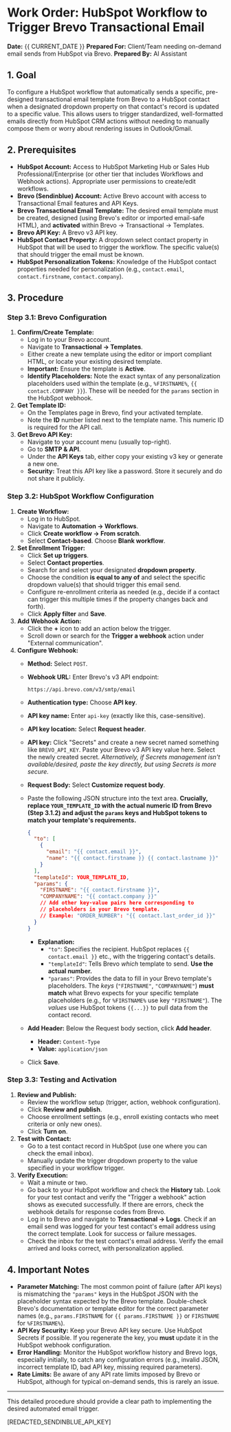 # Work Order: HubSpot Workflow to Trigger Brevo Transactional Email

**Date:** {{ CURRENT_DATE }}
**Prepared For:** Client/Team needing on-demand email sends from HubSpot via Brevo.
**Prepared By:** AI Assistant

## 1. Goal

To configure a HubSpot workflow that automatically sends a specific, pre-designed transactional email template from Brevo to a HubSpot contact when a designated dropdown property on that contact's record is updated to a specific value. This allows users to trigger standardized, well-formatted emails directly from HubSpot CRM actions without needing to manually compose them or worry about rendering issues in Outlook/Gmail.

## 2. Prerequisites

*   **HubSpot Account:** Access to HubSpot Marketing Hub or Sales Hub Professional/Enterprise (or other tier that includes Workflows and Webhook actions). Appropriate user permissions to create/edit workflows.
*   **Brevo (Sendinblue) Account:** Active Brevo account with access to Transactional Email features and API Keys.
*   **Brevo Transactional Email Template:** The desired email template must be created, designed (using Brevo's editor or imported email-safe HTML), and **activated** within Brevo -> Transactional -> Templates.
*   **Brevo API Key:** A Brevo v3 API key.
*   **HubSpot Contact Property:** A dropdown select contact property in HubSpot that will be used to trigger the workflow. The specific value(s) that should trigger the email must be known.
*   **HubSpot Personalization Tokens:** Knowledge of the HubSpot contact properties needed for personalization (e.g., `contact.email`, `contact.firstname`, `contact.company`).

## 3. Procedure

### Step 3.1: Brevo Configuration

1.  **Confirm/Create Template:**
    *   Log in to your Brevo account.
    *   Navigate to **Transactional -> Templates**.
    *   Either create a new template using the editor or import compliant HTML, or locate your existing desired template.
    *   **Important:** Ensure the template is **Active**.
    *   **Identify Placeholders:** Note the exact syntax of any personalization placeholders used within the template (e.g., `%FIRSTNAME%`, `{{ contact.COMPANY }}`). These will be needed for the `params` section in the HubSpot webhook.
2.  **Get Template ID:**
    *   On the Templates page in Brevo, find your activated template.
    *   Note the **ID** number listed next to the template name. This numeric ID is required for the API call.
3.  **Get Brevo API Key:**
    *   Navigate to your account menu (usually top-right).
    *   Go to **SMTP & API**.
    *   Under the **API Keys** tab, either copy your existing v3 key or generate a new one.
    *   **Security:** Treat this API key like a password. Store it securely and do not share it publicly.

### Step 3.2: HubSpot Workflow Configuration

1.  **Create Workflow:**
    *   Log in to HubSpot.
    *   Navigate to **Automation -> Workflows**.
    *   Click **Create workflow -> From scratch**.
    *   Select **Contact-based**. Choose **Blank workflow**.
2.  **Set Enrollment Trigger:**
    *   Click **Set up triggers**.
    *   Select **Contact properties**.
    *   Search for and select your designated **dropdown property**.
    *   Choose the condition **is equal to any of** and select the specific dropdown value(s) that should trigger this email send.
    *   Configure re-enrollment criteria as needed (e.g., decide if a contact can trigger this multiple times if the property changes back and forth).
    *   Click **Apply filter** and **Save**.
3.  **Add Webhook Action:**
    *   Click the **+** icon to add an action below the trigger.
    *   Scroll down or search for the **Trigger a webhook** action under "External communication".
4.  **Configure Webhook:**
    *   **Method:** Select `POST`.
    *   **Webhook URL:** Enter Brevo's v3 API endpoint:
        ```
        https://api.brevo.com/v3/smtp/email
        ```
    *   **Authentication type:** Choose **API key**.
    *   **API key name:** Enter `api-key` (exactly like this, case-sensitive).
    *   **API key location:** Select **Request header**.
    *   **API key:** Click "Secrets" and create a new secret named something like `BREVO_API_KEY`. Paste your Brevo v3 API key value here. Select the newly created secret. *Alternatively, if Secrets management isn't available/desired, paste the key directly, but using Secrets is more secure.*
    *   **Request Body:** Select **Customize request body**.
    *   Paste the following JSON structure into the text area. **Crucially, replace `YOUR_TEMPLATE_ID` with the actual numeric ID from Brevo (Step 3.1.2) and adjust the `params` keys and HubSpot tokens to match your template's requirements.**

        ```json
        {
          "to": [
            {
              "email": "{{ contact.email }}",
              "name": "{{ contact.firstname }} {{ contact.lastname }}"
            }
          ],
          "templateId": YOUR_TEMPLATE_ID,
          "params": {
            "FIRSTNAME": "{{ contact.firstname }}",
            "COMPANYNAME": "{{ contact.company }}"
            // Add other key-value pairs here corresponding to
            // placeholders in your Brevo template.
            // Example: "ORDER_NUMBER": "{{ contact.last_order_id }}"
          }
        }
        ```
        *   **Explanation:**
            *   `"to"`: Specifies the recipient. HubSpot replaces `{{ contact.email }}` etc., with the triggering contact's details.
            *   `"templateId"`: Tells Brevo *which* template to send. **Use the actual number.**
            *   `"params"`: Provides the data to fill in your Brevo template's placeholders. The *keys* (`"FIRSTNAME"`, `"COMPANYNAME"`) **must match** what Brevo expects for your specific template placeholders (e.g., for `%FIRSTNAME%` use key `"FIRSTNAME"`). The *values* use HubSpot tokens `{{...}}` to pull data from the contact record.
    *   **Add Header:** Below the Request body section, click **Add header**.
        *   **Header:** `Content-Type`
        *   **Value:** `application/json`
    *   Click **Save**.

### Step 3.3: Testing and Activation

1.  **Review and Publish:**
    *   Review the workflow setup (trigger, action, webhook configuration).
    *   Click **Review and publish**.
    *   Choose enrollment settings (e.g., enroll existing contacts who meet criteria or only new ones).
    *   Click **Turn on**.
2.  **Test with Contact:**
    *   Go to a test contact record in HubSpot (use one where you can check the email inbox).
    *   Manually update the trigger dropdown property to the value specified in your workflow trigger.
3.  **Verify Execution:**
    *   Wait a minute or two.
    *   Go back to your HubSpot workflow and check the **History** tab. Look for your test contact and verify the "Trigger a webhook" action shows as executed successfully. If there are errors, check the webhook details for response codes from Brevo.
    *   Log in to Brevo and navigate to **Transactional -> Logs**. Check if an email send was logged for your test contact's email address using the correct template. Look for success or failure messages.
    *   Check the inbox for the test contact's email address. Verify the email arrived and looks correct, with personalization applied.

## 4. Important Notes

*   **Parameter Matching:** The most common point of failure (after API keys) is mismatching the `"params"` keys in the HubSpot JSON with the placeholder syntax expected by the Brevo template. Double-check Brevo's documentation or template editor for the correct parameter names (e.g., `params.FIRSTNAME` for `{{ params.FIRSTNAME }}` or `FIRSTNAME` for `%FIRSTNAME%`).
*   **API Key Security:** Keep your Brevo API key secure. Use HubSpot Secrets if possible. If you regenerate the key, you **must** update it in the HubSpot webhook configuration.
*   **Error Handling:** Monitor the HubSpot workflow history and Brevo logs, especially initially, to catch any configuration errors (e.g., invalid JSON, incorrect template ID, bad API key, missing required parameters).
*   **Rate Limits:** Be aware of any API rate limits imposed by Brevo or HubSpot, although for typical on-demand sends, this is rarely an issue.

---

This detailed procedure should provide a clear path to implementing the desired automated email trigger.


[REDACTED_SENDINBLUE_API_KEY]

